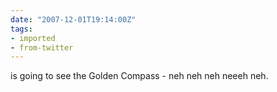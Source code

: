 ```yaml
---
date: "2007-12-01T19:14:00Z"
tags:
- imported
- from-twitter
---
```

is going to see the Golden Compass - neh neh neh neeeh neh.
